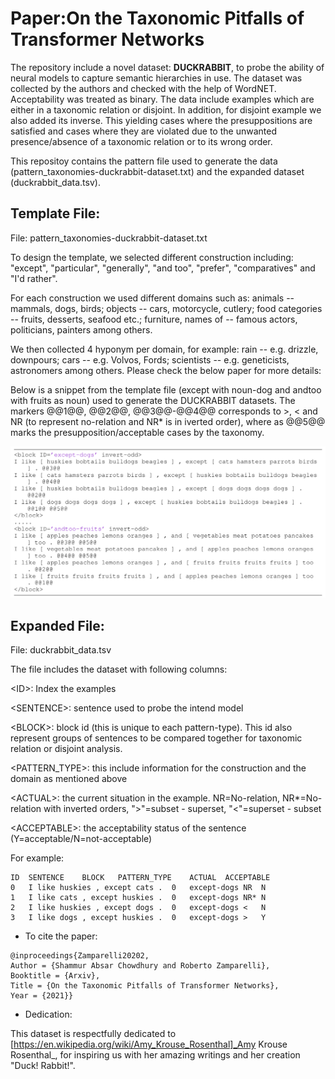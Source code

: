 # Paper:On the Taxonomic Pitfalls of Transformer Networks 

The repository include a novel dataset: **DUCKRABBIT**, to probe the ability of neural models to capture semantic hierarchies in use.
The dataset was collected by the authors and checked with the help of WordNET. Acceptability was treated as binary.
The data include examples which are either in a taxonomic relation or disjoint. In addition, for disjoint example we also added its inverse. This yielding cases where the presuppositions are satisfied and cases where they are violated due to the unwanted presence/absence of a taxonomic relation or to its wrong order.

This repositoy contains the pattern file used to generate the data (pattern_taxonomies-duckrabbit-dataset.txt) and the expanded dataset (duckrabbit_data.tsv).


## Template File:
File: pattern_taxonomies-duckrabbit-dataset.txt

To design the template, we selected different construction including: "except", "particular", "generally", "and too", "prefer", "comparatives" and "I'd rather". 

For each construction we used different domains such as: animals -- mammals, dogs, birds; objects -- cars, motorcycle, cutlery; food categories -- fruits, desserts, seafood etc.; furniture, names of -- famous actors, politicians, painters among others.

We then collected 4 hyponym per domain, for example: rain -- e.g. drizzle, downpours; cars -- e.g. Volvos, Fords; scientists -- e.g. geneticists, astronomers among others. Please check the below paper for more details:

Below is a snippet from the template file (except with noun-dog and andtoo with fruits as noun) used to generate the DUCKRABBIT datasets. 
The markers @@1@@, @@2@@, @@3@@-@@4@@ corresponds to >, < and NR (to represent no-relation and NR* is in iverted order), where as @@5@@ marks the presupposition/acceptable cases by the taxonomy. 

![template_snippet][template]

## Expanded File:
File: duckrabbit_data.tsv

The file includes the dataset with following columns:

<ID\>: Index the examples

<SENTENCE\>:	sentence used to probe the intend model

<BLOCK\>:	block id (this is unique to each pattern-type). This id also represent groups of sentences to be compared together for taxonomic relation or disjoint analysis.

<PATTERN_TYPE\>:	this include information for the construction and the domain as mentioned above

<ACTUAL\>:	the current situation in the example. NR=No-relation, NR*=No-relation with inverted orders, "\>"=subset - superset, "<"=superset - subset

<ACCEPTABLE\>:  the acceptability status of the sentence (Y=acceptable/N=not-acceptable)

For example:
```
ID	SENTENCE	BLOCK	PATTERN_TYPE	ACTUAL	ACCEPTABLE
0	I like huskies , except cats .	0	except-dogs	NR	N
1	I like cats , except huskies .	0	except-dogs	NR*	N
2	I like huskies , except dogs .	0	except-dogs	<	N
3	I like dogs , except huskies .	0	except-dogs	>	Y
```


* To cite the paper:
```
@inproceedings{Zamparelli20202,
Author = {Shammur Absar Chowdhury and Roberto Zamparelli},
Booktitle = {Arxiv},
Title = {On the Taxonomic Pitfalls of Transformer Networks},
Year = {2021}}
```

* Dedication:

This dataset is respectfully dedicated to [https://en.wikipedia.org/wiki/Amy_Krouse_Rosenthal]_Amy Krouse Rosenthal_, for inspiring us with her amazing writings and her creation "Duck! Rabbit!".



[template]: img/templates.png "DUCKRABBIT Pattern Template"

